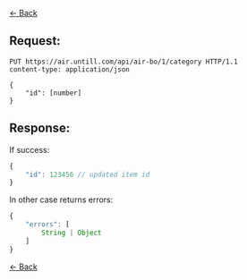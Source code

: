 [← Back](README.md)

## Request:

```http
PUT https://air.untill.com/api/air-bo/1/category HTTP/1.1
content-type: application/json

{
    "id": [number]
}
```

## Response: 

If success:

```javascript
{
    "id": 123456 // updated item id
}
```
In other case returns errors:

```javascript
{
    "errors": [
        String | Object
    ]
}
```

[← Back](README.md)